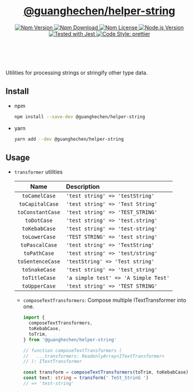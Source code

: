 <header>
  <h1 align="center">
    <a href="https://github.com/guanghechen/node-scaffolds/tree/@guanghechen/helper-string@5.0.9/packages/helper-string#readme">@guanghechen/helper-string</a>
  </h1>
  <div align="center">
    <a href="https://www.npmjs.com/package/@guanghechen/helper-string">
      <img
        alt="Npm Version"
        src="https://img.shields.io/npm/v/@guanghechen/helper-string.svg"
      />
    </a>
    <a href="https://www.npmjs.com/package/@guanghechen/helper-string">
      <img
        alt="Npm Download"
        src="https://img.shields.io/npm/dm/@guanghechen/helper-string.svg"
      />
    </a>
    <a href="https://www.npmjs.com/package/@guanghechen/helper-string">
      <img
        alt="Npm License"
        src="https://img.shields.io/npm/l/@guanghechen/helper-string.svg"
      />
    </a>
    <a href="https://github.com/nodejs/node">
      <img
        alt="Node.js Version"
        src="https://img.shields.io/node/v/@guanghechen/helper-string"
      />
    </a>
    <a href="https://github.com/facebook/jest">
      <img
        alt="Tested with Jest"
        src="https://img.shields.io/badge/tested_with-jest-9c465e.svg"
      />
    </a>
    <a href="https://github.com/prettier/prettier">
      <img
        alt="Code Style: prettier"
        src="https://img.shields.io/badge/code_style-prettier-ff69b4.svg?style=flat-square"
      />
    </a>
  </div>
</header>
<br/>

Utilities for processing strings or stringify other type data.

## Install

* npm

  ```bash
  npm install --save-dev @guanghechen/helper-string
  ```

* yarn

  ```bash
  yarn add --dev @guanghechen/helper-string
  ```

## Usage

* `transformer` utilities

  Name                  | Description
  :--------------------:|:---------------------------------------
  `toCamelCase`         | `'test string' => 'testString'`
  `toCapitalCase`       | `'test string' => 'Test String'`
  `toConstantCase`      | `'test string' => 'TEST_STRING'`
  `toDotCase`           | `'test string' => 'test.string'`
  `toKebabCase`         | `'test string' => 'test-string'`
  `toLowerCase`         | `'TEST STRING' => 'test string'`
  `toPascalCase`        | `'test string' => 'TestString'`
  `toPathCase`          | `'test string' => 'test/string'`
  `toSentenceCase`      | `'testString' => 'Test string'`
  `toSnakeCase`         | `'test string' => 'test_string'`
  `toTitleCase`         | `'a simple test' => 'A Simple Test'`
  `toUpperCase`         | `'test string' => 'TEST STRING'`

  - `composeTextTransformers`: Compose multiple ITextTransformer into one.

    ```typescript
    import {
      composeTextTransformers,
      toKebabCase,
      toTrim,
    } from '@guanghechen/helper-string'

    // function composeTextTransformers (
    //   ...transformers: ReadonlyArray<ITextTransformer>
    // ): ITextTransformer

    const transform = composeTextTransformers(toTrim, toKebabCase)
    const text: string = transform(' TeSt_StrinG ')
    // => 'test-string'
    ```


[homepage]: https://github.com/guanghechen/node-scaffolds/tree/@guanghechen/helper-string@5.0.9/packages/helper-string#readme
